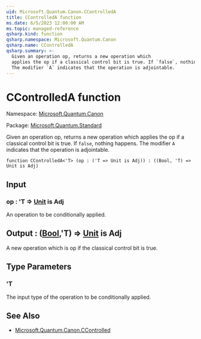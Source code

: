 ```yaml
---
uid: Microsoft.Quantum.Canon.CControlledA
title: CControlledA function
ms.date: 6/5/2023 12:00:00 AM
ms.topic: managed-reference
qsharp.kind: function
qsharp.namespace: Microsoft.Quantum.Canon
qsharp.name: CControlledA
qsharp.summary: >-
  Given an operation op, returns a new operation which
  applies the op if a classical control bit is true. If `false`, nothing happens.
  The modifier `A` indicates that the operation is adjointable.
---
```


# CControlledA function

Namespace: [Microsoft.Quantum.Canon](xref:Microsoft.Quantum.Canon)

Package: [Microsoft.Quantum.Standard](https://nuget.org/packages/Microsoft.Quantum.Standard)


Given an operation op, returns a new operation whichapplies the op if a classical control bit is true. If `false`, nothing happens.The modifier `A` indicates that the operation is adjointable.

```qsharp
function CControlledA<'T> (op : ('T => Unit is Adj)) : ((Bool, 'T) => Unit is Adj)
```


## Input

### op : 'T => [Unit](xref:microsoft.quantum.qsharp.valueliterals#unit-literal)  is Adj

An operation to be conditionally applied.



## Output : ([Bool](xref:microsoft.quantum.qsharp.valueliterals#bool-literals),'T) => [Unit](xref:microsoft.quantum.qsharp.valueliterals#unit-literal)  is Adj

A new operation which is op if the classical control bit is true.

## Type Parameters

### 'T

The input type of the operation to be conditionally applied.

## See Also

- [Microsoft.Quantum.Canon.CControlled](xref:Microsoft.Quantum.Canon.CControlled)